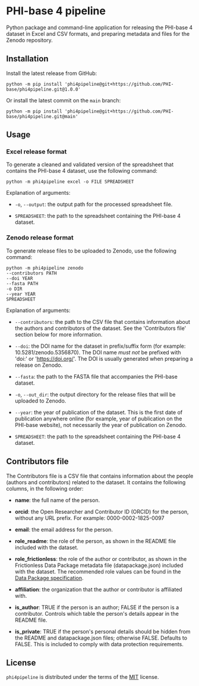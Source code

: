 # PHI-base 4 pipeline

Python package and command-line application for releasing the PHI-base 4 dataset in Excel and CSV formats, and preparing metadata and files for the Zenodo repository.

## Installation

Install the latest release from GitHub:

```
python -m pip install 'phi4pipeline@git+https://github.com/PHI-base/phi4pipeline.git@1.0.0'
```

Or install the latest commit on the `main` branch:

```
python -m pip install 'phi4pipeline@git+https://github.com/PHI-base/phi4pipeline.git@main'
```

## Usage

### Excel release format

To generate a cleaned and validated version of the spreadsheet that contains the PHI-base 4 dataset, use the following command:

```
python -m phi4pipeline excel -o FILE SPREADSHEET
```

Explanation of arguments:

* `-o`, `--output`: the output path for the processed spreadsheet file.

* `SPREADSHEET`: the path to the spreadsheet containing the PHI-base 4 dataset.

### Zenodo release format

To generate release files to be uploaded to Zenodo, use the following command:

```
python -m phi4pipeline zenodo
--contributors PATH
--doi YEAR
--fasta PATH
-o DIR
--year YEAR
SPREADSHEET
```

Explanation of arguments:

* `--contributors`: the path to the CSV file that contains information about the authors and contributors of the dataset. See the 'Contributors file' section below for more information.

* `--doi`: the DOI name for the dataset in prefix/suffix form (for example: 10.5281/zenodo.5356870). The DOI name _must not_ be prefixed with 'doi:' or 'https://doi.org/'. The DOI is usually generated when preparing a release on Zenodo.

* `--fasta`: the path to the FASTA file that accompanies the PHI-base dataset.

* `-o`, `--out_dir`: the output directory for the release files that will be uploaded to Zenodo.

* `--year`: the year of publication of the dataset. This is the first date of publication anywhere online (for example, year of publication on the PHI-base website), not necessarily the year of publication on Zenodo.

* `SPREADSHEET`: the path to the spreadsheet containing the PHI-base 4 dataset.

## Contributors file

The Contributors file is a CSV file that contains information about the people (authors and contributors) related to the dataset. It contains the following columns, in the following order:

* **name**: the full name of the person.

* **orcid**: the Open Researcher and Contributor ID (ORCID) for the person, without any URL prefix. For example: 0000-0002-1825-0097

* **email**: the email address for the person.

* **role_readme**: the role of the person, as shown in the README file included with the dataset.

* **role_frictionless**: the role of the author or contributor, as shown in the Frictionless Data Package metadata file (datapackage.json) included with the dataset. The recommended role values can be found in the [Data Package specification](https://specs.frictionlessdata.io/data-package/#contributors).

* **affiliation**: the organization that the author or contributor is affiliated with.

* **is_author**: TRUE if the person is an author; FALSE if the person is a contributor. Controls which table the person's details appear in the README file.

* **is_private**: TRUE if the person's personal details should be hidden from the README and datapackage.json files; otherwise FALSE. Defaults to FALSE. This is included to comply with data protection requirements.

## License

`phi4pipeline` is distributed under the terms of the [MIT](https://spdx.org/licenses/MIT.html) license.
